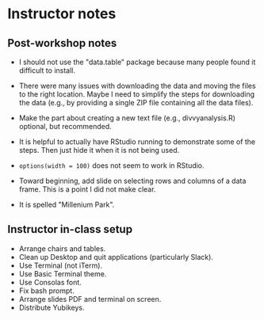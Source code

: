 # Instructor notes

## Post-workshop notes

+ I should not use the "data.table" package because many people found
  it difficult to install.

+ There were many issues with downloading the data and moving the
  files to the right location. Maybe I need to simplify the steps for
  downloading the data (e.g., by providing a single ZIP file
  containing all the data files).

+ Make the part about creating a new text file (e.g., divvyanalysis.R)
  optional, but recommended.

+ It is helpful to actually have RStudio running to demonstrate some
  of the steps. Then just hide it when it is not being used.

+ `options(width = 100)` does not seem to work in RStudio.

+ Toward beginning, add slide on selecting rows and columns of a data
  frame. This is a point I did not make clear.

+ It is spelled "Millenium Park".

## Instructor in-class setup

+ Arrange chairs and tables.
+ Clean up Desktop and quit applications (particularly Slack).
+ Use Terminal (not iTerm).
+ Use Basic Terminal theme.
+ Use Consolas font.
+ Fix bash prompt.
+ Arrange slides PDF and terminal on screen.
+ Distribute Yubikeys.


